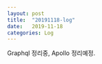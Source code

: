 ```yaml
---
layout: post
title:  "20191118-log"
date:   2019-11-18
categories: Log
---
```

Graphql 정리중,
Apollo 정리예정.